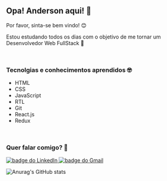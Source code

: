 <!--
**Anderson-Alencar/Anderson-Alencar** is a ✨ _special_ ✨ repository because its `README.md` (this file) appears on your GitHub profile.

Here are some ideas to get you started:

- 🔭 I’m currently working on ...
- 🌱 I’m currently learning ...
- 👯 I’m looking to collaborate on ...
- 🤔 I’m looking for help with ...
- 💬 Ask me about ...
- 📫 How to reach me: ...
- 😄 Pronouns: ...
- ⚡ Fun fact: ...
-->


<h2>Opa! Anderson aqui! 👋</h2>

<span>Por favor, sinta-se bem vindo! 😊</span>

<p>Estou estudando todos os dias com o objetivo de me tornar um Desenvolvedor Web FullStack 🚀 </p>
<br />

<h3>Tecnolgias e conhecimentos aprendidos 🤓</h3>
<ul>
  <li>HTML</li>
  <li>CSS</li>
  <li>JavaScript</li>
  <li>RTL</li>
  <li>Git</li>
  <li>React.js</li>
  <li>Redux</li>
</ul>
<br />

<h3>Quer falar comigo? 💬</h3>

<a href="https://www.linkedin.com/in/anderson-c-alencar/">
  <img 
    src="https://img.shields.io/badge/LinkedIn-0077B5?style=for-the-badge&logo=linkedin&logoColor=white"
    alt="badge do LinkedIn"   
  />
</a>

<a href="mailto:anderson23alencar@gmail.com">
  <img 
    src="https://img.shields.io/badge/Gmail-D14836?style=for-the-badge&logo=gmail&logoColor=white"
    alt="badge do Gmail"   
  />
</a>

<br />

![Anurag's GitHub stats](https://github-readme-stats.vercel.app/api?username=Anderson-Alencar&show_icons=true&theme=vision-friendly-dark)
